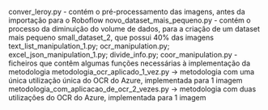 conver_leroy.py - contém o pré-processamento das imagens, antes da importação para o Roboflow
novo_dataset_mais_pequeno.py - contém o processo da diminuição do volume de dados, para a criação de um dataset mais pequeno small_dataset_2, que possui 40% das imagens
text_list_manipulation_1.py; ocr_manipulation.py; excel_json_manipulation_1.py; divide_info.py; coor_manipulation.py - ficheiros que contêm algumas funções necessárias à implementação da metodologia
metodologia_ocr_aplicado_1_vez.py -> metodologia com uma única utilização única do OCR do Azure, implementada para 1 imagem
metodologia_com_aplicacao_de_ocr_2_vezes.py -> metodologia com duas utilizações do OCR do Azure, implementada para 1 imagem
